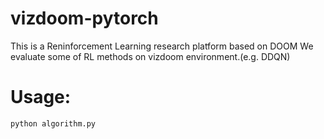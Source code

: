 # vizdoom-pytorch
This is a Reninforcement Learning research platform based on DOOM
We evaluate some of RL methods on vizdoom environment.(e.g. DDQN)
# Usage:

```
python algorithm.py
```
